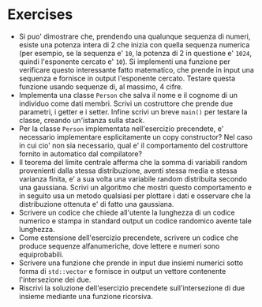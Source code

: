 # Exercises
* Si puo' dimostrare che, prendendo una qualunque sequenza di numeri, esiste una potenza intera di 2 che inizia con quella sequenza numerica (per esempio, se la sequenza e' `10`, la potenza di 2 in questione e' `1024`, quindi l'esponente cercato e' `10`). Si implementi una funzione per verificare questo interessante fatto matematico, che prende in input una sequenza e fornisce in output l'esponente cercato. Testare questa funzione usando sequenze di, al massimo, 4 cifre. 
* Implementa una classe `Person` che salva il nome e il cognome di un individuo come dati membri. Scrivi un costruttore che prende due parametri, i getter e i setter. Infine scrivi un breve `main()` per testare la classe, creando un'istanza sulla stack.
* Per la classe `Person` implementata nell'esercizio precendete, e' necessario implementare esplicitamente un copy constructor? Nel caso in cui cio' non sia necessario, qual e' il comportamento del costruttore fornito in automatico dal compilatore?
* Il teorema del limite centrale afferma che la somma di variabili random provenienti dalla stessa distribuzione, aventi stessa media e stessa varianza finita, e' a sua volta una variabile random distribuita secondo una gaussiana. Scrivi un algoritmo che mostri questo comportamento e in seguito usa un metodo qualsiasi per plottare i dati e osservare che la distribuzione ottenuta e' di fatto una gaussiana.
* Scrivere un codice che chiede all'utente la lunghezza di un codice numerico e stampa in standard output un codice randomico avente tale lunghezza.
* Come estensione dell'esercizio precendete, scrivere un codice che produce sequenze alfanumeriche, dove lettere e numeri sono equiprobabili.
* Scrivere una funzione che prende in input due insiemi numerici sotto forma di `std::vector` e fornisce in output un vettore contenente l'intersezione dei due.
* Riscrivi la soluzione dell'esercizio precendete sull'intersezione di due insieme mediante una funzione ricorsiva.
